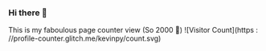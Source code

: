 ### Hi there 👋
This is my faboulous page counter view (So 2000 🤩)
![Visitor Count](https : //profile-counter.glitch.me/kevinpy/count.svg)

<!--
**KevinPy/kevinpy** is a ✨ _special_ ✨ repository because its `README.md` (this file) appears on your GitHub profile.

Here are some ideas to get you started:

- 🔭 I’m currently working on ...
- 🌱 I’m currently learning ...
- 👯 I’m looking to collaborate on ...
- 🤔 I’m looking for help with ...
- 💬 Ask me about ...
- 📫 How to reach me: ...
- 😄 Pronouns: ...
- ⚡ Fun fact: ...
-->
